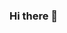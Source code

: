 ### Hi there 👋

<!--
**SoufianeLKN/SoufianeLKN** is a ✨ _special_ ✨ repository because its `README.md` (this file) appears on your GitHub profile.

- Naam: Ibn Tahar Soufiane
- Opleiding: Toegepaste Informatica
- Vak: Database design
- Academiejaar en fase: 1ste fase en 1ste academiejaar
- Groep: 1TI 1/4
-->
